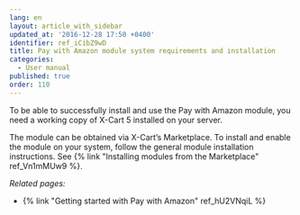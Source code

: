 ```yaml
---
lang: en
layout: article_with_sidebar
updated_at: '2016-12-28 17:50 +0400'
identifier: ref_iCibZ9wD
title: Pay with Amazon module system requirements and installation
categories:
  - User manual
published: true
order: 110
---
```



To be able to successfully install and use the Pay with Amazon module, you need a working copy of X-Cart 5 installed on your server.

The module can be obtained via X-Cart’s Marketplace. To install and enable the module on your system, follow the general module installation instructions. See {% link "Installing modules from the Marketplace" ref_Vn1mMUw9 %}.

_Related pages:_

*   {% link "Getting started with Pay with Amazon" ref_hU2VNqiL %}
